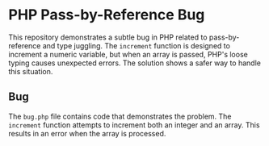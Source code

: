 # PHP Pass-by-Reference Bug

This repository demonstrates a subtle bug in PHP related to pass-by-reference and type juggling.  The `increment` function is designed to increment a numeric variable, but when an array is passed, PHP's loose typing causes unexpected errors.  The solution shows a safer way to handle this situation.

## Bug

The `bug.php` file contains code that demonstrates the problem. The `increment` function attempts to increment both an integer and an array. This results in an error when the array is processed.